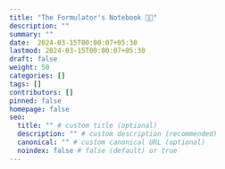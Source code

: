 ```yaml
---
title: "The Formulator's Notebook 👩‍🔬"
description: ""
summary: ""
date:  2024-03-15T00:00:07+05:30
lastmod: 2024-03-15T00:00:07+05:30
draft: false
weight: 50
categories: []
tags: []
contributors: []
pinned: false
homepage: false
seo:
  title: "" # custom title (optional)
  description: "" # custom description (recommended)
  canonical: "" # custom canonical URL (optional)
  noindex: false # false (default) or true
---
```

